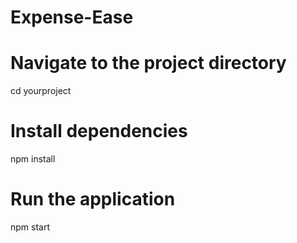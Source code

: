 # Expense-Ease

# Navigate to the project directory
cd yourproject

# Install dependencies
npm install

# Run the application
npm start
